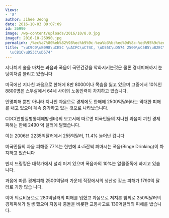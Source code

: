 ```yaml
---
Views:
- '8'
author: Jihee Jeong
date: 2016-10-03 09:07:09
id: 26990
image: /wp-content/uploads/2016/10/8.0.jpg
imagef: 2016-10-26990.jpg
permalink: /%ec%a7%80%eb%82%98%ec%b9%9c-%ea%b3%bc%ec%9d%8c-%ed%95%9c%ed%95%b4-2500%ec%96%b5%eb%8b%ac%eb%9f%ac-%ea%b2%bd%ec%a0%9c%ed%94%bc%ed%95%b4/
title: "\uC9C0\uB098\uCE5C \uACFC\uC74C, \uD55C\uD574 2500\uC5B5\uB2EC\uB7EC \uACBD\
  \uC81C\uD53C\uD574"
---
```


지나치게 술을 마치는 과음과 폭음이 국민건강을 악화시키는것은 물론 경제피해까지 눈덩이처럼 불리고 있습니다

미국에선 지나친 과음으로 한해에 8만 8000이나 목숨을 잃고 있으며 그중에서 10%인 8800명은 스무살에서 64세 사이의 노동인력이 차지하고 있습니다. 

인명피해 뿐만 아니라 지나친 과음으로 경제에도 한해에 2500억달러라는 막대한 피해 를 내고 있으며 계속 증가하고 있는 것으로 나타났습니다.

CDC(연방질병통제예방센터)의 보고서에 따르면 미국민들의 지나친 과음이 끼친 경제피해는 한해 2490 억 달러에 달했습니다. 

이는 2006년 2235억달러에서 255억달러, 11.4% 늘어난 겁니다

미국민들의 과음 피해중 77%는 한번에 4~5잔씩 퍼마시는 폭음(Binge Drinking)이 차지하고 있습니다

빈지 드링킹은 대학가에서 널리 퍼져 있으며 폭음자의 10%는 알콜중독에 빠지고 있습니다. 

과음에 따른 경제피해 2500억달러 가운데 직장에서의 생산성 감소 피해가 1790억 달러로 가장 많습 니다. 

이어 의료비용으로 280억달러의 피해를 입혔고 과음으로 저지른 범죄로 250억달러의 경제피해가 발생 했으며 자동차 충돌을 비롯한 교통사고로 130억달러의 피해를 냈습니다.